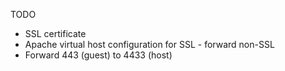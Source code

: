 TODO

 * SSL certificate
 * Apache virtual host configuration for SSL - forward non-SSL
 * Forward 443 (guest) to 4433 (host)